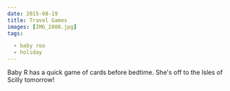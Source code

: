 ```yaml
---
date: 2015-08-19
title: Travel Games
images: [IMG_2808.jpg]
tags:

  - baby roo
  - holiday
---
```

Baby R has a quick game of cards before bedtime. She's off to the Isles of Scilly tomorrow!